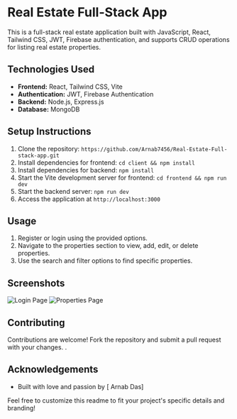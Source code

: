 # Real Estate Full-Stack App

This is a full-stack real estate application built with JavaScript, React, Tailwind CSS, JWT, Firebase authentication, and supports CRUD operations for listing real estate properties.

## Technologies Used

- **Frontend:** React, Tailwind CSS, Vite
- **Authentication:** JWT, Firebase Authentication
- **Backend:** Node.js, Express.js
- **Database:** MongoDB

## Setup Instructions

1. Clone the repository: `https://github.com/Arnab7456/Real-Estate-Full-stack-app.git`
2. Install dependencies for frontend: `cd client && npm install`
3. Install dependencies for backend: `npm install`
4. Start the Vite development server for frontend: `cd frontend && npm run dev`
5. Start the backend server: `npm run dev`
6. Access the application at `http://localhost:3000`

## Usage

1. Register or login using the provided options.
2. Navigate to the properties section to view, add, edit, or delete properties.
3. Use the search and filter options to find specific properties.

## Screenshots

![Login Page](/path/to/login.png)
![Properties Page](/path/to/properties.png)

## Contributing

Contributions are welcome! Fork the repository and submit a pull request with your changes.
.

## Acknowledgements

- Built with love and passion by [ Arnab Das]

Feel free to customize this readme to fit your project's specific details and branding!
